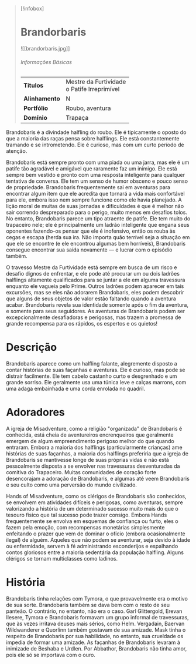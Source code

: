 > [!infobox]
> # Brandorbaris
> ![[brandorbaris.jpg]]
> ###### Informações Básicas
> | | |
> | ---- | ---- |
> | **Titulos** | Mestre da Furtividade<br/>o Patife Irreprimível |
> | **Alinhamento** | N |
> | **Portfólio** | Roubo, aventura |
> | **Domínio** | Trapaça |

Brandobaris é a divindade halfling do roubo. Ele é tipicamente o oposto do que a maioria das raças pensa sobre halflings. Ele está constantemente tramando e se intrometendo. Ele é curioso, mas com um curto período de atenção.

Brandobaris está sempre pronto com uma piada ou uma jarra, mas ele é um patife tão agradável e amigável que raramente faz um inimigo. Ele está sempre bem vestido e pronto com uma resposta inteligente para qualquer tentativa de conversa. Ele tem um senso de humor obsceno e pouco senso de propriedade. Brandobaris frequentemente sai em aventuras para encontrar algum item que ele acredita que tornará a vida mais confortável para ele, embora isso nem sempre funcione como ele havia planejado. A lição moral de muitas de suas jornadas e dificuldades é que é melhor não sair correndo despreparado para o perigo, muito menos em desafios tolos. No entanto, Brandobaris parece um tipo atraente de patife. Ele tem muito do trapaceiro nele; ele é principalmente um ladrão inteligente que engana seus oponentes fazendo-os pensar que ele é inofensivo, então os rouba às cegas e escapa (herda sua ira. Não importa quão terrível seja a situação em que ele se encontre (e ele encontrou algumas bem horríveis), Brandobaris consegue encontrar sua saída novamente — e lucrar com o episódio também.

O travesso Mestre da Furtividade está sempre em busca de um risco e desafio dignos de enfrentar, e ele pode até procurar um ou dois ladrões halflings altamente qualificados para se juntar a ele em alguma travessura enquanto ele vagueia pelo Prime. Outros ladrões podem aparecer em tais excursões, mas se eles não adorarem Brandobaris, eles podem descobrir que alguns de seus objetos de valor estão faltando quando a aventura acabar. Brandobaris revela sua identidade somente após o fim da aventura, e somente para seus seguidores. As aventuras de Brandobaris podem ser excepcionalmente desafiadoras e perigosas, mas trazem a promessa de grande recompensa para os rápidos, os espertos e os quietos!

# Descrição
Brandobaris aparece como um halfling falante, alegremente disposto a contar histórias de suas façanhas e aventuras. Ele é curioso, mas pode se distrair facilmente. Ele tem cabelo castanho curto e desgrenhado e um grande sorriso. Ele geralmente usa uma túnica leve e calças marrons, com uma adaga embainhada e uma corda enrolada no quadril.

# Adoradores
A igreja de Misadventure, como a religião "organizada" de Brandobaris é conhecida, está cheia de aventureiros encrenqueiros que geralmente emergem de algum empreendimento perigoso melhor do que quando entraram. Embora a maioria dos halflings (particularmente crianças) ame histórias de suas façanhas, a maioria dos halflings preferiria que a igreja de Brandobaris se mantivesse longe de suas próprias vidas e não está pessoalmente disposta a se envolver nas travessuras desventuradas da comitiva do Trapaceiro. Muitas comunidades de coração forte desencorajam a adoração de Brandobaris, e algumas até veem Brandobaris e seu culto como uma perversão do mundo civilizado.

Hands of Misadventure, como os clérigos de Brandobaris são conhecidos, se envolvem em atividades difíceis e perigosas, como aventuras, sempre valorizando a história de um determinado sucesso muito mais do que o tesouro físico que tal sucesso pode trazer consigo. Embora Hands frequentemente se envolva em esquemas de confiança ou furto, eles o fazem pela emoção, com recompensas monetárias simplesmente enfeitando o prazer que vem de dominar o ofício (embora ocasionalmente ilegal) de alguém. Aqueles que não podem se aventurar, seja devido à idade ou enfermidade, servem à fé administrando esconderijos e espalhando contos gloriosos entre a maioria sedentária da população halfling. Alguns clérigos se tornam multiclasses como ladinos.

# História
Brandobaris tinha relações com Tymora, o que provavelmente era o motivo de sua sorte. Brandobaris também se dava bem com o resto de seu panteão. O contrário, no entanto, não era o caso. Garl Glittergold, Erevan Ilesere, Tymora e Brandobaris formavam um grupo informal de travessuras, que às vezes irritava deuses mais sérios, como Helm. Vergadain, Baervan Wildwanderer e Quorlinn também gostavam de sua amizade. Mask tinha o respeito de Brandobaris por sua habilidade, no entanto, sua crueldade os impedia de formar uma amizade. As façanhas de Brandobaris levaram à inimizade de Beshaba e Urdlen. Por Abbathor, Brandobaris não tinha amor, pois ele só se importava com o ouro.